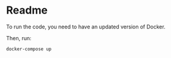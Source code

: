 # Readme

To run the code, you need to have an updated version of Docker.

Then, run:

```
docker-compose up
```


